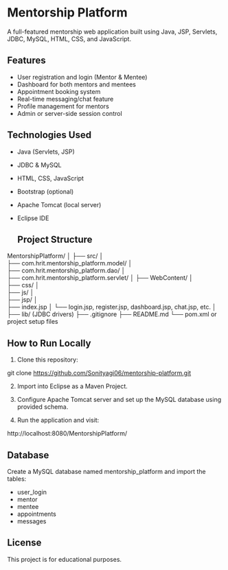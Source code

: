 # Mentorship Platform

A full-featured mentorship web application built using Java, JSP, Servlets, JDBC, MySQL, HTML, CSS, and JavaScript.

## Features

- User registration and login (Mentor & Mentee)
- Dashboard for both mentors and mentees
- Appointment booking system
- Real-time messaging/chat feature
- Profile management for mentors
- Admin or server-side session control

## Technologies Used

- Java (Servlets, JSP)
- JDBC & MySQL
- HTML, CSS, JavaScript
- Bootstrap (optional)
- Apache Tomcat (local server)
- Eclipse IDE

  ## Project Structure

MentorshipPlatform/ │ ├── src/ │  
├── com.hrit.mentorship_platform.model/ │  
├── com.hrit.mentorship_platform.dao/ │   
├── com.hrit.mentorship_platform.servlet/ │ 
├── WebContent/ │   
├── css/ │   
├── js/ │   
├── jsp/ │   
├── index.jsp │ 
└── login.jsp, 
register.jsp, 
dashboard.jsp,
chat.jsp, etc. │
├── lib/ (JDBC drivers) ├── .gitignore ├── README.md
└── pom.xml or project setup files
## How to Run Locally

1. Clone this repository:

git clone https://github.com/Sonityagi06/mentorship-platform.git

2. Import into Eclipse as a Maven Project.

3. Configure Apache Tomcat server and set up the MySQL database using provided schema.

4. Run the application and visit:

http://localhost:8080/MentorshipPlatform/

## Database

Create a MySQL database named mentorship_platform and import the tables:
- user_login
- mentor
- mentee
- appointments
- messages

## License

This project is for educational purposes.

